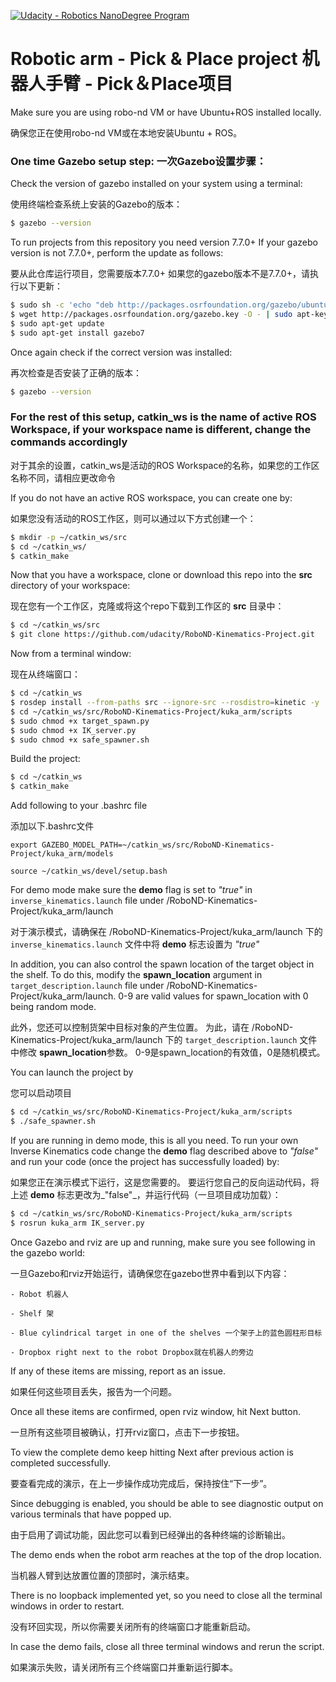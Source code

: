[![Udacity - Robotics NanoDegree Program](https://s3-us-west-1.amazonaws.com/udacity-robotics/Extra+Images/RoboND_flag.png)](https://www.udacity.com/robotics)
# Robotic arm - Pick & Place project  机器人手臂 - Pick＆Place项目

Make sure you are using robo-nd VM or have Ubuntu+ROS installed locally.

确保您正在使用robo-nd VM或在本地安装Ubuntu + ROS。

### One time Gazebo setup step: 一次Gazebo设置步骤：
Check the version of gazebo installed on your system using a terminal:

使用终端检查系统上安装的Gazebo的版本：

```sh
$ gazebo --version
```
To run projects from this repository you need version 7.7.0+
If your gazebo version is not 7.7.0+, perform the update as follows:

要从此仓库运行项目，您需要版本7.7.0+
如果您的gazebo版本不是7.7.0+，请执行以下更新：

```sh
$ sudo sh -c 'echo "deb http://packages.osrfoundation.org/gazebo/ubuntu-stable `lsb_release -cs` main" > /etc/apt/sources.list.d/gazebo-stable.list'
$ wget http://packages.osrfoundation.org/gazebo.key -O - | sudo apt-key add -
$ sudo apt-get update
$ sudo apt-get install gazebo7
```

Once again check if the correct version was installed:

再次检查是否安装了正确的版本：
```sh
$ gazebo --version
```
### For the rest of this setup, catkin_ws is the name of active ROS Workspace, if your workspace name is different, change the commands accordingly

对于其余的设置，catkin_ws是活动的ROS Workspace的名称，如果您的工作区名称不同，请相应更改命令

If you do not have an active ROS workspace, you can create one by:

如果您没有活动的ROS工作区，则可以通过以下方式创建一个：
```sh
$ mkdir -p ~/catkin_ws/src
$ cd ~/catkin_ws/
$ catkin_make
```

Now that you have a workspace, clone or download this repo into the **src** directory of your workspace:

现在您有一个工作区，克隆或将这个repo下载到工作区的 **src** 目录中：
```sh
$ cd ~/catkin_ws/src
$ git clone https://github.com/udacity/RoboND-Kinematics-Project.git
```

Now from a terminal window:

现在从终端窗口：

```sh
$ cd ~/catkin_ws
$ rosdep install --from-paths src --ignore-src --rosdistro=kinetic -y
$ cd ~/catkin_ws/src/RoboND-Kinematics-Project/kuka_arm/scripts
$ sudo chmod +x target_spawn.py
$ sudo chmod +x IK_server.py
$ sudo chmod +x safe_spawner.sh
```

Build the project:
```sh
$ cd ~/catkin_ws
$ catkin_make
```

Add following to your .bashrc file

添加以下.bashrc文件
```
export GAZEBO_MODEL_PATH=~/catkin_ws/src/RoboND-Kinematics-Project/kuka_arm/models

source ~/catkin_ws/devel/setup.bash
```

For demo mode make sure the **demo** flag is set to _"true"_ in `inverse_kinematics.launch` file under /RoboND-Kinematics-Project/kuka_arm/launch

对于演示模式，请确保在 /RoboND-Kinematics-Project/kuka_arm/launch 下的`inverse_kinematics.launch` 文件中将 **demo** 标志设置为 _"true"_

In addition, you can also control the spawn location of the target object in the shelf. To do this, modify the **spawn_location** argument in `target_description.launch` file under /RoboND-Kinematics-Project/kuka_arm/launch. 0-9 are valid values for spawn_location with 0 being random mode.

此外，您还可以控制货架中目标对象的产生位置。 为此，请在 /RoboND-Kinematics-Project/kuka_arm/launch 下的 `target_description.launch` 文件中修改 **spawn_location**参数。 0-9是spawn_location的有效值，0是随机模式。

You can launch the project by

您可以启动项目
```sh
$ cd ~/catkin_ws/src/RoboND-Kinematics-Project/kuka_arm/scripts
$ ./safe_spawner.sh
```

If you are running in demo mode, this is all you need. To run your own Inverse Kinematics code change the **demo** flag described above to _"false"_ and run your code (once the project has successfully loaded) by:

如果您正在演示模式下运行，这是您需要的。 要运行您自己的反向运动代码，将上述 **demo** 标志更改为_"false"_，并运行代码（一旦项目成功加载）：
```sh
$ cd ~/catkin_ws/src/RoboND-Kinematics-Project/kuka_arm/scripts
$ rosrun kuka_arm IK_server.py
```
Once Gazebo and rviz are up and running, make sure you see following in the gazebo world:

一旦Gazebo和rviz开始运行，请确保您在gazebo世界中看到以下内容：

	- Robot 机器人
	
	- Shelf 架
	
	- Blue cylindrical target in one of the shelves 一个架子上的蓝色圆柱形目标
	
	- Dropbox right next to the robot Dropbox就在机器人的旁边
	

If any of these items are missing, report as an issue.

如果任何这些项目丢失，报告为一个问题。

Once all these items are confirmed, open rviz window, hit Next button.

一旦所有这些项目被确认，打开rviz窗口，点击下一步按钮。

To view the complete demo keep hitting Next after previous action is completed successfully.

要查看完成的演示，在上一步操作成功完成后，保持按住“下一步”。

Since debugging is enabled, you should be able to see diagnostic output on various terminals that have popped up.

由于启用了调试功能，因此您可以看到已经弹出的各种终端的诊断输出。

The demo ends when the robot arm reaches at the top of the drop location. 

当机器人臂到达放置位置的顶部时，演示结束。

There is no loopback implemented yet, so you need to close all the terminal windows in order to restart.

没有环回实现，所以你需要关闭所有的终端窗口才能重新启动。

In case the demo fails, close all three terminal windows and rerun the script.

如果演示失败，请关闭所有三个终端窗口并重新运行脚本。

